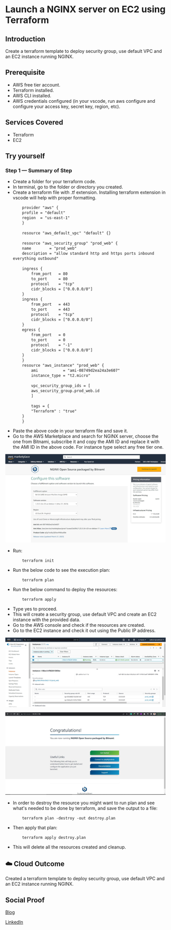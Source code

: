 # Launch a NGINX server on EC2 using Terraform

## Introduction

Create a terraform template to deploy security group, use default VPC and an EC2 instance running NGINX.

## Prerequisite

- AWS free tier account.
- Terraform installed.
- AWS CLI installed.
- AWS credentials configured (in your vscode, run aws configure and configure your access key, secret key, region, etc).

## Services Covered

- Terraform
- EC2

## Try yourself

### Step 1 — Summary of Step
- Create a folder for your terraform code.
- In terminal, go to the folder or directory you created.
- Create a terraform file with .tf extension. Installing terraform extension in vscode will help with proper formatting. 
    ```
        provider "aws" {
        profile = "default"
        region  = "us-east-1"
        }

        resource "aws_default_vpc" "default" {}

        resource "aws_security_group" "prod_web" {
        name        = "prod_web"
        description = "allow standard http and https ports inbound everything outbound"

        ingress {
            from_port   = 80
            to_port     = 80
            protocol    = "tcp"
            cidr_blocks = ["0.0.0.0/0"]
        }
        ingress {
            from_port   = 443
            to_port     = 443
            protocol    = "tcp"
            cidr_blocks = ["0.0.0.0/0"]
        }
        egress {
            from_port   = 0
            to_port     = 0
            protocol    = "-1"
            cidr_blocks = ["0.0.0.0/0"]
        }
        }
        resource "aws_instance" "prod_web" {
            ami           = "ami-08749d2ea24a3e607"
            instance_type = "t2.micro"

            vpc_security_group_ids = [
            aws_security_group.prod_web.id
            ]

            tags = {
            "Terraform" : "true"
        }
        }
    ```
- Paste the above code in your terraform file and save it. 
- Go to the AWS Marketplace and search for NGINX server, choose the one from Bitnami, subscribe it and copy the AMI ID and replace it with the AMI ID in the above code. For instance type select any free tier one.

![Screenshot](https://github.com/aaditunni/100DaysOfCloud/blob/main/Journey/091/day91.2.JPG)

- Run:
    ```
        terraform init
    ```
- Run the below code to see the execution plan:
    ```
        terraform plan
    ```
- Run the below command to deploy the resources:
    ```
        terraform apply
    ```
- Type yes to proceed.
- This will create a security group, use default VPC and create an EC2 instance with the provided data.
- Go to the AWS console and check if the resources are created.
- Go to the EC2 instance and check it out using the Public IP address.

![Screenshot](https://github.com/aaditunni/100DaysOfCloud/blob/main/Journey/091/day91.JPG)

![Screenshot](https://github.com/aaditunni/100DaysOfCloud/blob/main/Journey/091/day91.1.JPG)

- In order to destroy the resource you might want to run plan and see what's needed to be done by terraform, and save the output to a file:
    ```
        terraform plan -destroy -out destroy.plan
    ```
- Then apply that plan:
    ```
        terraform apply destroy.plan
    ```
- This will delete all the resources created and cleanup.


## ☁️ Cloud Outcome

Created a terraform template to deploy security group, use default VPC and an EC2 instance running NGINX.

## Social Proof

[Blog](https://dev.to/aaditunni/launch-a-nginx-server-on-ec2-using-terraform-4jbg)

[LinkedIn](https://www.linkedin.com/posts/aaditunni_100daysofcloud-aws-cloud-activity-7048043657140015104-IX0L?utm_source=share&utm_medium=member_desktop)
